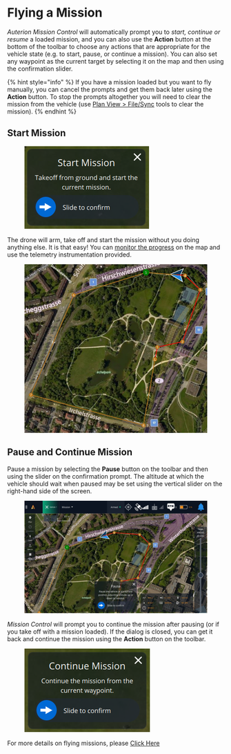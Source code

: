# Flying a Mission

_Auterion Mission Control_ will automatically prompt you to _start, continue or resume_ a loaded mission, and you can also use the **Action** button at the bottom of the toolbar to choose any actions that are appropriate for the vehicle state (e.g. to start, pause, or continue a mission). You can also set any waypoint as the current target by selecting it on the map and then using the confirmation slider.



{% hint style="info" %}
If you have a mission loaded but you want to fly manually, you can cancel the prompts and get them back later using the **Action** button. To stop the prompts altogether you will need to clear the mission from the vehicle (use [Plan View > File/Sync](broken-reference) tools to clear the mission).&#x20;
{% endhint %}



## Start Mission



<figure><img src="../../.gitbook/assets/prompt_start_mission.png" alt=""><figcaption></figcaption></figure>

The drone will arm, take off and start the mission without you doing anything else. It is that easy! You can [monitor the progress](broken-reference) on the map and use the telemetry instrumentation provided.



<figure><img src="../../.gitbook/assets/monitoring_flight_with_mission.jpg" alt=""><figcaption></figcaption></figure>

## Pause and Continue Mission



Pause a mission by selecting the **Pause** button on the toolbar and then using the slider on the confirmation prompt. The altitude at which the vehicle should wait when paused may be set using the vertical slider on the right-hand side of the screen.



<figure><img src="../../.gitbook/assets/flying_a_mission_pause_mission.jpg" alt=""><figcaption></figcaption></figure>

_Mission Control_ will prompt you to continue the mission after pausing (or if you take off with a mission loaded). If the dialog is closed, you can get it back and continue the mission using the **Action** button on the toolbar.&#x20;

<figure><img src="../../.gitbook/assets/assets_-LhKfvI1NMLmpzjCxDe__-M8POX8WLiz_7_Yn-6xI_-M8PbnsmaJ-vptAT6e0p_prompt_continue_mission.webp" alt=""><figcaption></figcaption></figure>



For more details on flying missions, please [Click Here](https://docs.auterion.com/operators/flight-operations/fly/flying-a-mission)
